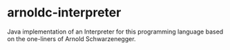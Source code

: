 # arnoldc-interpreter
Java implementation of an Interpreter for this programming language based on the one-liners of Arnold Schwarzenegger.
